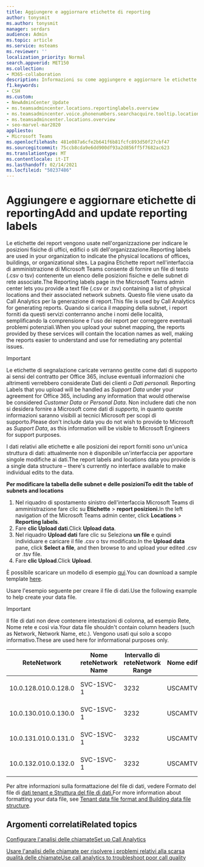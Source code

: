 ```yaml
---
title: Aggiungere e aggiornare etichette di reporting
author: tonysmit
ms.author: tonysmit
manager: serdars
audience: Admin
ms.topic: article
ms.service: msteams
ms.reviewer: ''
localization_priority: Normal
search.appverid: MET150
ms.collection:
- M365-collaboration
description: Informazioni su come aggiungere e aggiornare le etichette dei report caricando un file di testo che contiene un elenco di posizioni fisiche e subnet associate.
f1.keywords:
- CSH
ms.custom:
- NewAdminCenter_Update
- ms.teamsadmincenter.locations.reportinglabels.overview
- ms.teamsadmincenter.voice.phonenumbers.searchacquire.tooltip.location
- ms.teamsadmincenter.locations.overview
- seo-marvel-mar2020
appliesto:
- Microsoft Teams
ms.openlocfilehash: 481e087a6cfe2b641f6b81fcfc893d50f27cbf47
ms.sourcegitcommit: 75ccb8cda9e6dd900df93a2d856ff5f7682ac623
ms.translationtype: MT
ms.contentlocale: it-IT
ms.lasthandoff: 02/14/2021
ms.locfileid: "50237486"
---
```

<a name="add-and-update-reporting-labels"></a><span data-ttu-id="286cf-103">Aggiungere e aggiornare etichette di reporting</span><span class="sxs-lookup"><span data-stu-id="286cf-103">Add and update reporting labels</span></span>
============================

<span data-ttu-id="286cf-104">Le etichette dei report vengono usate nell'organizzazione per indicare le posizioni fisiche di uffici, edifici o siti dell'organizzazione.</span><span class="sxs-lookup"><span data-stu-id="286cf-104">Reporting labels are used in your organization to indicate the physical locations of offices, buildings, or organizational sites.</span></span> <span data-ttu-id="286cf-105">La pagina Etichette report nell'interfaccia di amministrazione di Microsoft Teams consente di fornire un file di testo (.csv o tsv) contenente un elenco delle posizioni fisiche e delle subnet di rete associate.</span><span class="sxs-lookup"><span data-stu-id="286cf-105">The Reporting labels page in the Microsoft Teams admin center lets you provide a text file (.csv or .tsv) containing a list of physical locations and their associated network subnets.</span></span> <span data-ttu-id="286cf-106">Questo file viene usato da Call Analytics per la generazione di report.</span><span class="sxs-lookup"><span data-stu-id="286cf-106">This file is used by Call Analytics for generating reports.</span></span> <span data-ttu-id="286cf-107">Quando si carica il mapping della subnet, i report forniti da questi servizi conterranno anche i nomi delle località, semplificando la comprensione e l'uso dei report per correggere eventuali problemi potenziali.</span><span class="sxs-lookup"><span data-stu-id="286cf-107">When you upload your subnet mapping, the reports provided by these services will contain the location names as well, making the reports easier to understand and use for remediating any potential issues.</span></span>

> [!IMPORTANT]
> <span data-ttu-id="286cf-108">Le etichette di segnalazione caricate verranno gestite come dati di supporto ai sensi  del contratto per Office 365, incluse eventuali informazioni che altrimenti verrebbero considerate Dati dei clienti *o Dati personali.* </span><span class="sxs-lookup"><span data-stu-id="286cf-108">Reporting Labels that you upload will be handled as *Support Data* under your agreement for Office 365, including any information that would otherwise be considered *Customer Data* or *Personal Data*.</span></span> <span data-ttu-id="286cf-109">Non includere dati che non si desidera fornire a Microsoft come dati di *supporto,* in quanto queste informazioni saranno visibili ai tecnici Microsoft per scopi di supporto.</span><span class="sxs-lookup"><span data-stu-id="286cf-109">Please don't include data you do not wish to provide to Microsoft as *Support Data*, as this information will be visible to Microsoft Engineers for support purposes.</span></span>

<span data-ttu-id="286cf-110">I dati relativi alle etichette e alle posizioni dei report forniti sono un'unica struttura di dati: attualmente non è disponibile un'interfaccia per apportare singole modifiche ai dati.</span><span class="sxs-lookup"><span data-stu-id="286cf-110">The report labels and locations data you provide is a single data structure – there's currently no interface available to make individual edits to the data.</span></span>

<span data-ttu-id="286cf-111">**Per modificare la tabella delle subnet e delle posizioni**</span><span class="sxs-lookup"><span data-stu-id="286cf-111">**To edit the table of subnets and locations**</span></span>

1. <span data-ttu-id="286cf-112">Nel riquadro di spostamento sinistro dell'interfaccia Microsoft Teams di amministrazione fare clic su **Etichette**  >  **report posizioni.**</span><span class="sxs-lookup"><span data-stu-id="286cf-112">In the left navigation of the Microsoft Teams admin center, click **Locations** > **Reporting labels**.</span></span>
2. <span data-ttu-id="286cf-113">Fare **clic Upload dati**.</span><span class="sxs-lookup"><span data-stu-id="286cf-113">Click **Upload data**.</span></span>
3. <span data-ttu-id="286cf-114">Nel riquadro **Upload dati** fare clic su Seleziona **un file** e quindi individuare e caricare il file .csv o tsv modificato.</span><span class="sxs-lookup"><span data-stu-id="286cf-114">In the **Upload data** pane, click **Select a file**, and then browse to and upload your edited .csv or .tsv file.</span></span>
4. <span data-ttu-id="286cf-115">Fare **clic Upload**.</span><span class="sxs-lookup"><span data-stu-id="286cf-115">Click **Upload**.</span></span>

<span data-ttu-id="286cf-116">È possibile scaricare un modello di esempio [qui](https://github.com/MicrosoftDocs/OfficeDocs-SkypeForBusiness/blob/live/Teams/downloads/locations-template.zip?raw=true).</span><span class="sxs-lookup"><span data-stu-id="286cf-116">You can download a sample template [here](https://github.com/MicrosoftDocs/OfficeDocs-SkypeForBusiness/blob/live/Teams/downloads/locations-template.zip?raw=true).</span></span>

<span data-ttu-id="286cf-117">Usare l'esempio seguente per creare il file di dati.</span><span class="sxs-lookup"><span data-stu-id="286cf-117">Use the following example to help create your data file.</span></span>

> [!IMPORTANT]
> <span data-ttu-id="286cf-118">Il file di dati non deve contenere intestazioni di colonna, ad esempio Rete, Nome rete e così via.</span><span class="sxs-lookup"><span data-stu-id="286cf-118">Your data file shouldn't contain column headers (such as Network, Network Name, etc.).</span></span> <span data-ttu-id="286cf-119">Vengono usati qui solo a scopo informativo.</span><span class="sxs-lookup"><span data-stu-id="286cf-119">These are used here for informational purposes only.</span></span> <br>

|<span data-ttu-id="286cf-120">Rete</span><span class="sxs-lookup"><span data-stu-id="286cf-120">Network</span></span>|<span data-ttu-id="286cf-121">Nome rete</span><span class="sxs-lookup"><span data-stu-id="286cf-121">Network Name</span></span>|<span data-ttu-id="286cf-122">Intervallo di rete</span><span class="sxs-lookup"><span data-stu-id="286cf-122">Network Range</span></span>|<span data-ttu-id="286cf-123">Nome edificio</span><span class="sxs-lookup"><span data-stu-id="286cf-123">Building Name</span></span>|<span data-ttu-id="286cf-124">Tipo di proprietà</span><span class="sxs-lookup"><span data-stu-id="286cf-124">Ownership Type</span></span>|<span data-ttu-id="286cf-125">Tipo di edificio</span><span class="sxs-lookup"><span data-stu-id="286cf-125">Building Type</span></span>|<span data-ttu-id="286cf-126">Tipo Office edificio</span><span class="sxs-lookup"><span data-stu-id="286cf-126">Building Office Type</span></span>|<span data-ttu-id="286cf-127">Città</span><span class="sxs-lookup"><span data-stu-id="286cf-127">City</span></span>|<span data-ttu-id="286cf-128">CAP</span><span class="sxs-lookup"><span data-stu-id="286cf-128">Zip Code</span></span>|<span data-ttu-id="286cf-129">Paese</span><span class="sxs-lookup"><span data-stu-id="286cf-129">Country</span></span>|<span data-ttu-id="286cf-130">Stato</span><span class="sxs-lookup"><span data-stu-id="286cf-130">State</span></span>|<span data-ttu-id="286cf-131">Area geografica</span><span class="sxs-lookup"><span data-stu-id="286cf-131">Region</span></span>|<span data-ttu-id="286cf-132">Inside Corp</span><span class="sxs-lookup"><span data-stu-id="286cf-132">Inside Corp</span></span>|<span data-ttu-id="286cf-133">Express Route</span><span class="sxs-lookup"><span data-stu-id="286cf-133">Express Route</span></span>|
|-|-|-|-|-|-|-|-|-|-|-|-|-|-|
|<span data-ttu-id="286cf-134">10.0.128.0</span><span class="sxs-lookup"><span data-stu-id="286cf-134">10.0.128.0</span></span>    |<span data-ttu-id="286cf-135">SVC-1</span><span class="sxs-lookup"><span data-stu-id="286cf-135">SVC-1</span></span>|<span data-ttu-id="286cf-136">32</span><span class="sxs-lookup"><span data-stu-id="286cf-136">32</span></span>|<span data-ttu-id="286cf-137">USCAMTV001</span><span class="sxs-lookup"><span data-stu-id="286cf-137">USCAMTV001</span></span>|<span data-ttu-id="286cf-138">Contoso Leased RE&F</span><span class="sxs-lookup"><span data-stu-id="286cf-138">Contoso Leased RE&F</span></span>|<span data-ttu-id="286cf-139">Office</span><span class="sxs-lookup"><span data-stu-id="286cf-139">Office</span></span>|<span data-ttu-id="286cf-140">RE&F</span><span class="sxs-lookup"><span data-stu-id="286cf-140">RE&F</span></span>|<span data-ttu-id="286cf-141">Mountain View</span><span class="sxs-lookup"><span data-stu-id="286cf-141">Mountain View</span></span>|<span data-ttu-id="286cf-142">94043</span><span class="sxs-lookup"><span data-stu-id="286cf-142">94043</span></span>|<span data-ttu-id="286cf-143">Stati Uniti</span><span class="sxs-lookup"><span data-stu-id="286cf-143">US</span></span>|<span data-ttu-id="286cf-144">CA</span><span class="sxs-lookup"><span data-stu-id="286cf-144">CA</span></span>|<span data-ttu-id="286cf-145">Stati Uniti</span><span class="sxs-lookup"><span data-stu-id="286cf-145">US</span></span>|<span data-ttu-id="286cf-146">1</span><span class="sxs-lookup"><span data-stu-id="286cf-146">1</span></span>|<span data-ttu-id="286cf-147">1</span><span class="sxs-lookup"><span data-stu-id="286cf-147">1</span></span>|
|<span data-ttu-id="286cf-148">10.0.130.0</span><span class="sxs-lookup"><span data-stu-id="286cf-148">10.0.130.0</span></span>    |<span data-ttu-id="286cf-149">SVC-1</span><span class="sxs-lookup"><span data-stu-id="286cf-149">SVC-1</span></span>|<span data-ttu-id="286cf-150">32</span><span class="sxs-lookup"><span data-stu-id="286cf-150">32</span></span>|<span data-ttu-id="286cf-151">USCAMTV001</span><span class="sxs-lookup"><span data-stu-id="286cf-151">USCAMTV001</span></span>|<span data-ttu-id="286cf-152">Contoso Leased RE&F</span><span class="sxs-lookup"><span data-stu-id="286cf-152">Contoso Leased RE&F</span></span>|<span data-ttu-id="286cf-153">Office</span><span class="sxs-lookup"><span data-stu-id="286cf-153">Office</span></span>|<span data-ttu-id="286cf-154">RE&F</span><span class="sxs-lookup"><span data-stu-id="286cf-154">RE&F</span></span>|<span data-ttu-id="286cf-155">Mountain View</span><span class="sxs-lookup"><span data-stu-id="286cf-155">Mountain View</span></span>|<span data-ttu-id="286cf-156">94043</span><span class="sxs-lookup"><span data-stu-id="286cf-156">94043</span></span>|<span data-ttu-id="286cf-157">Stati Uniti</span><span class="sxs-lookup"><span data-stu-id="286cf-157">US</span></span>|<span data-ttu-id="286cf-158">CA</span><span class="sxs-lookup"><span data-stu-id="286cf-158">CA</span></span>|<span data-ttu-id="286cf-159">Stati Uniti</span><span class="sxs-lookup"><span data-stu-id="286cf-159">US</span></span>|<span data-ttu-id="286cf-160">1</span><span class="sxs-lookup"><span data-stu-id="286cf-160">1</span></span>|<span data-ttu-id="286cf-161">1</span><span class="sxs-lookup"><span data-stu-id="286cf-161">1</span></span>|
|<span data-ttu-id="286cf-162">10.0.131.0</span><span class="sxs-lookup"><span data-stu-id="286cf-162">10.0.131.0</span></span>    |<span data-ttu-id="286cf-163">SVC-1</span><span class="sxs-lookup"><span data-stu-id="286cf-163">SVC-1</span></span>|<span data-ttu-id="286cf-164">32</span><span class="sxs-lookup"><span data-stu-id="286cf-164">32</span></span>|<span data-ttu-id="286cf-165">USCAMTV001</span><span class="sxs-lookup"><span data-stu-id="286cf-165">USCAMTV001</span></span>|<span data-ttu-id="286cf-166">Contoso Leased RE&F</span><span class="sxs-lookup"><span data-stu-id="286cf-166">Contoso Leased RE&F</span></span>|<span data-ttu-id="286cf-167">Office</span><span class="sxs-lookup"><span data-stu-id="286cf-167">Office</span></span>|<span data-ttu-id="286cf-168">RE&F</span><span class="sxs-lookup"><span data-stu-id="286cf-168">RE&F</span></span>|<span data-ttu-id="286cf-169">Mountain View</span><span class="sxs-lookup"><span data-stu-id="286cf-169">Mountain View</span></span>|<span data-ttu-id="286cf-170">94043</span><span class="sxs-lookup"><span data-stu-id="286cf-170">94043</span></span>|<span data-ttu-id="286cf-171">Stati Uniti</span><span class="sxs-lookup"><span data-stu-id="286cf-171">US</span></span>|<span data-ttu-id="286cf-172">CA</span><span class="sxs-lookup"><span data-stu-id="286cf-172">CA</span></span>|<span data-ttu-id="286cf-173">Stati Uniti</span><span class="sxs-lookup"><span data-stu-id="286cf-173">US</span></span>|<span data-ttu-id="286cf-174">1</span><span class="sxs-lookup"><span data-stu-id="286cf-174">1</span></span>|<span data-ttu-id="286cf-175">1</span><span class="sxs-lookup"><span data-stu-id="286cf-175">1</span></span>|
|<span data-ttu-id="286cf-176">10.0.132.0</span><span class="sxs-lookup"><span data-stu-id="286cf-176">10.0.132.0</span></span>    |<span data-ttu-id="286cf-177">SVC-1</span><span class="sxs-lookup"><span data-stu-id="286cf-177">SVC-1</span></span>|<span data-ttu-id="286cf-178">32</span><span class="sxs-lookup"><span data-stu-id="286cf-178">32</span></span>|<span data-ttu-id="286cf-179">USCAMTV001</span><span class="sxs-lookup"><span data-stu-id="286cf-179">USCAMTV001</span></span>|<span data-ttu-id="286cf-180">Contoso Leased RE&F</span><span class="sxs-lookup"><span data-stu-id="286cf-180">Contoso Leased RE&F</span></span>|<span data-ttu-id="286cf-181">Office</span><span class="sxs-lookup"><span data-stu-id="286cf-181">Office</span></span>|<span data-ttu-id="286cf-182">RE&F</span><span class="sxs-lookup"><span data-stu-id="286cf-182">RE&F</span></span>|<span data-ttu-id="286cf-183">Mountain View</span><span class="sxs-lookup"><span data-stu-id="286cf-183">Mountain View</span></span>|<span data-ttu-id="286cf-184">94043</span><span class="sxs-lookup"><span data-stu-id="286cf-184">94043</span></span>|<span data-ttu-id="286cf-185">Stati Uniti</span><span class="sxs-lookup"><span data-stu-id="286cf-185">US</span></span>|<span data-ttu-id="286cf-186">CA</span><span class="sxs-lookup"><span data-stu-id="286cf-186">CA</span></span>|<span data-ttu-id="286cf-187">Stati Uniti</span><span class="sxs-lookup"><span data-stu-id="286cf-187">US</span></span>|<span data-ttu-id="286cf-188">1</span><span class="sxs-lookup"><span data-stu-id="286cf-188">1</span></span>|<span data-ttu-id="286cf-189">1</span><span class="sxs-lookup"><span data-stu-id="286cf-189">1</span></span>|

<span data-ttu-id="286cf-190">Per altre informazioni sulla formattazione del file di dati, vedere Formato del file di [dati tenant e Struttura del file di dati.](CQD-upload-tenant-building-data.md#upload-building-data-file)</span><span class="sxs-lookup"><span data-stu-id="286cf-190">For more information about formatting your data file, see [Tenant data file format and Building data file structure](CQD-upload-tenant-building-data.md#upload-building-data-file).</span></span>

## <a name="related-topics"></a><span data-ttu-id="286cf-191">Argomenti correlati</span><span class="sxs-lookup"><span data-stu-id="286cf-191">Related topics</span></span>

[<span data-ttu-id="286cf-192">Configurare l'analisi delle chiamate</span><span class="sxs-lookup"><span data-stu-id="286cf-192">Set up Call Analytics</span></span>](set-up-call-analytics.md)

[<span data-ttu-id="286cf-193">Usare l'analisi delle chiamate per risolvere i problemi relativi alla scarsa qualità delle chiamate</span><span class="sxs-lookup"><span data-stu-id="286cf-193">Use call analytics to troubleshoot poor call quality</span></span>](use-call-analytics-to-troubleshoot-poor-call-quality.md)
